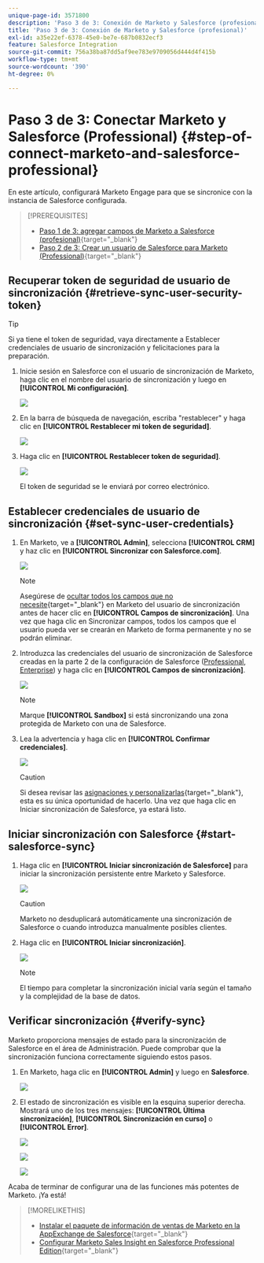 ```yaml
---
unique-page-id: 3571800
description: 'Paso 3 de 3: Conexión de Marketo y Salesforce (profesional): Documentos de Marketo: documentación del producto'
title: 'Paso 3 de 3: Conexión de Marketo y Salesforce (profesional)'
exl-id: a35e22ef-6378-45e0-be7e-687b0832ecf3
feature: Salesforce Integration
source-git-commit: 756a38ba87dd5af9ee783e9709056d444d4f415b
workflow-type: tm+mt
source-wordcount: '390'
ht-degree: 0%

---
```


# Paso 3 de 3: Conectar Marketo y Salesforce (Professional) {#step-of-connect-marketo-and-salesforce-professional}

En este artículo, configurará Marketo Engage para que se sincronice con la instancia de Salesforce configurada.

>[!PREREQUISITES]
>
>* [Paso 1 de 3: agregar campos de Marketo a Salesforce (profesional)](/help/marketo/product-docs/crm-sync/salesforce-sync/setup/professional-edition/step-1-of-3-add-marketo-fields-to-salesforce-professional.md){target="_blank"}
>* [Paso 2 de 3: Crear un usuario de Salesforce para Marketo (Professional)](/help/marketo/product-docs/crm-sync/salesforce-sync/setup/professional-edition/step-2-of-3-create-a-salesforce-user-for-marketo-professional.md){target="_blank"}

## Recuperar token de seguridad de usuario de sincronización {#retrieve-sync-user-security-token}

>[!TIP]
>
>Si ya tiene el token de seguridad, vaya directamente a Establecer credenciales de usuario de sincronización y felicitaciones para la preparación.

1. Inicie sesión en Salesforce con el usuario de sincronización de Marketo, haga clic en el nombre del usuario de sincronización y luego en **[!UICONTROL Mi configuración]**.

   ![](assets/image2015-5-21-14-3a11-3a17.png)

1. En la barra de búsqueda de navegación, escriba &quot;restablecer&quot; y haga clic en **[!UICONTROL Restablecer mi token de seguridad]**.

   ![](assets/image2014-12-9-9-3a52-3a42.png)

1. Haga clic en **[!UICONTROL Restablecer token de seguridad]**.

   ![](assets/image2015-5-21-14-3a13-3a5.png)

   El token de seguridad se le enviará por correo electrónico.

## Establecer credenciales de usuario de sincronización {#set-sync-user-credentials}

1. En Marketo, ve a **[!UICONTROL Admin]**, selecciona **[!UICONTROL CRM]** y haz clic en **[!UICONTROL Sincronizar con Salesforce.com]**.

   ![](assets/image2014-12-9-9-3a52-3a58.png)

   >[!NOTE]
   >
   >Asegúrese de [ocultar todos los campos que no necesite](/help/marketo/product-docs/crm-sync/salesforce-sync/sfdc-sync-details/hide-a-salesforce-field-from-the-marketo-sync.md){target="_blank"} en Marketo del usuario de sincronización antes de hacer clic en **[!UICONTROL Campos de sincronización]**. Una vez que haga clic en Sincronizar campos, todos los campos que el usuario pueda ver se crearán en Marketo de forma permanente y no se podrán eliminar.

1. Introduzca las credenciales del usuario de sincronización de Salesforce creadas en la parte 2 de la configuración de Salesforce ([Professional](/help/marketo/product-docs/crm-sync/salesforce-sync/setup/professional-edition/step-2-of-3-create-a-salesforce-user-for-marketo-professional.md), [Enterprise](/help/marketo/product-docs/crm-sync/salesforce-sync/setup/enterprise-unlimited-edition/step-2-of-3-create-a-salesforce-user-for-marketo-enterprise-unlimited.md)) y haga clic en **[!UICONTROL Campos de sincronización]**.

   ![](assets/image2014-12-9-9-3a53-3a8.png)

   >[!NOTE]
   >
   >Marque **[!UICONTROL Sandbox]** si está sincronizando una zona protegida de Marketo con una de Salesforce.

1. Lea la advertencia y haga clic en **[!UICONTROL Confirmar credenciales]**.

   ![](assets/image2014-12-9-9-3a53-3a16.png)

   >[!CAUTION]
   >
   >Si desea revisar las [asignaciones y personalizarlas](/help/marketo/product-docs/crm-sync/salesforce-sync/setup/optional-steps/edit-initial-field-mappings.md){target="_blank"}, esta es su única oportunidad de hacerlo. Una vez que haga clic en Iniciar sincronización de Salesforce, ya estará listo.

## Iniciar sincronización con Salesforce {#start-salesforce-sync}

1. Haga clic en **[!UICONTROL Iniciar sincronización de Salesforce]** para iniciar la sincronización persistente entre Marketo y Salesforce.

   ![](assets/image2014-12-9-9-3a53-3a24.png)

   >[!CAUTION]
   >
   >Marketo no desduplicará automáticamente una sincronización de Salesforce o cuando introduzca manualmente posibles clientes.

1. Haga clic en **[!UICONTROL Iniciar sincronización]**.

   ![](assets/image2014-12-9-9-3a53-3a32.png)

   >[!NOTE]
   >
   >El tiempo para completar la sincronización inicial varía según el tamaño y la complejidad de la base de datos.

## Verificar sincronización {#verify-sync}

Marketo proporciona mensajes de estado para la sincronización de Salesforce en el área de Administración. Puede comprobar que la sincronización funciona correctamente siguiendo estos pasos.

1. En Marketo, haga clic en **[!UICONTROL Admin]** y luego en **Salesforce**.

   ![](assets/image2014-12-9-9-3a53-3a40.png)

1. El estado de sincronización es visible en la esquina superior derecha. Mostrará uno de los tres mensajes: **[!UICONTROL Última sincronización]**, **[!UICONTROL Sincronización en curso]** o **[!UICONTROL Error]**.

   ![](assets/image2014-12-9-9-3a53-3a50.png)

   ![](assets/image2014-12-9-9-3a54-3a4.png)

   ![](assets/image2014-12-9-9-3a54-3a35.png)

Acaba de terminar de configurar una de las funciones más potentes de Marketo. ¡Ya está!

>[!MORELIKETHIS]
>
>* [Instalar el paquete de información de ventas de Marketo en la AppExchange de Salesforce](/help/marketo/product-docs/marketo-sales-insight/msi-for-salesforce/installation/install-marketo-sales-insight-package-in-salesforce-appexchange.md){target="_blank"}
>* [Configurar Marketo Sales Insight en Salesforce Professional Edition](/help/marketo/product-docs/marketo-sales-insight/msi-for-salesforce/configuration/configure-marketo-sales-insight-in-salesforce-professional-edition.md){target="_blank"}

